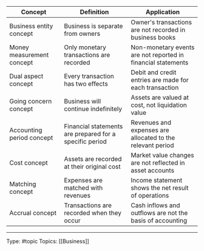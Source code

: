 
| Concept                   | Definition                                              | Application                                                  |
| ------------------------- | ------------------------------------------------------- | ------------------------------------------------------------ |
| Business entity concept   | Business is separate from owners                        | Owner's transactions are not recorded in business books      |
| Money measurement concept | Only monetary transactions are recorded                 | Non-monetary events are not reported in financial statements |
| Dual aspect concept       | Every transaction has two effects                       | Debit and credit entries are made for each transaction       |
| Going concern concept     | Business will continue indefinitely                     | Assets are valued at cost, not liquidation value             |
| Accounting period concept | Financial statements are prepared for a specific period | Revenues and expenses are allocated to the relevant period   |
| Cost concept              | Assets are recorded at their original cost              | Market value changes are not reflected in asset accounts     |
| Matching concept          | Expenses are matched with revenues                      | Income statement shows the net result of operations          |
| Accrual concept           | Transactions are recorded when they occur               | Cash inflows and outflows are not the basis of accounting    |

___
Type: #topic 
Topics: [[Business]]




